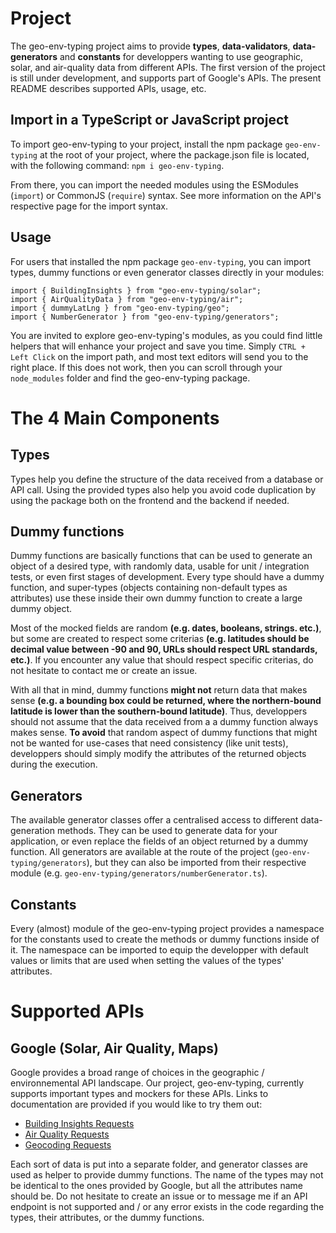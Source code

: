 # Project

The geo-env-typing project aims to provide **types**, **data-validators**, **data-generators** and **constants** for developpers wanting to use geographic, solar, and air-quality data from different APIs. The first version of the project is still under development, and supports part of Google's APIs. The present README describes supported APIs, usage, etc.

## Import in a TypeScript or JavaScript project

To import geo-env-typing to your project, install the npm package `geo-env-typing` at the root of your project, where the package.json file is located, with the following command: `npm i geo-env-typing`.

From there, you can import the needed modules using the ESModules (`import`) or CommonJS (`require`) syntax. See more information on the API's respective page for the import syntax.

## Usage

For users that installed the npm package `geo-env-typing`, you can import types, dummy functions or even generator classes directly in your modules:

```
import { BuildingInsights } from "geo-env-typing/solar";
import { AirQualityData } from "geo-env-typing/air";
import { dummyLatLng } from "geo-env-typing/geo";
import { NumberGenerator } from "geo-env-typing/generators";
```

You are invited to explore geo-env-typing's modules, as you could find little helpers that will enhance your project and save you time. Simply `CTRL + Left Click` on the import path, and most text editors will send you to the right place. If this does not work, then you can scroll through your `node_modules` folder and find the geo-env-typing package.

# The 4 Main Components

## Types

Types help you define the structure of the data received from a database or API call. Using the provided types also help you avoid code duplication by using the package both on the frontend and the backend if needed.

## Dummy functions

Dummy functions are basically functions that can be used to generate an object of a desired type, with randomly data, usable for unit / integration tests, or even first stages of development. Every type should have a dummy function, and super-types (objects containing non-default types as attributes) use these inside their own dummy function to create a large dummy object.

Most of the mocked fields are random **(e.g. dates, booleans, strings. etc.)**, but some are created to respect some criterias **(e.g. latitudes should be decimal value between -90 and 90, URLs should respect URL standards, etc.)**. If you encounter any value that should respect specific criterias, do not hesitate to contact me or create an issue.

With all that in mind, dummy functions **might not** return data that makes sense **(e.g. a bounding box could be returned, where the northern-bound latitude is lower than the southern-bound latitude)**. Thus, developpers should not assume that the data received from a a dummy function always makes sense. **To avoid** that random aspect of dummy functions that might not be wanted for use-cases that need consistency (like unit tests), developpers should simply modify the attributes of the returned objects during the execution.

## Generators

The available generator classes offer a centralised access to different data-generation methods. They can be used to generate data for your application, or even replace the fields of an object returned by a dummy function. All generators are available at the route of the project (`geo-env-typing/generators`), but they can also be imported from their respective module (e.g. `geo-env-typing/generators/numberGenerator.ts`).

## Constants

Every (almost) module of the geo-env-typing project provides a namespace for the constants used to create the methods or dummy functions inside of it. The namespace can be imported to equip the developper with default values or limits that are used when setting the values of the types' attributes.

# Supported APIs

## Google (Solar, Air Quality, Maps)

Google provides a broad range of choices in the geographic / environnemental API landscape. Our project, geo-env-typing, currently supports important types and mockers for these APIs. Links to documentation are provided if you would like to try them out:

-   [Building Insights Requests](https://developers.google.com/maps/documentation/solar/building-insights)
-   [Air Quality Requests](https://developers.google.com/maps/documentation/air-quality/overview)
-   [Geocoding Requests](https://developers.google.com/maps/documentation/geocoding)

Each sort of data is put into a separate folder, and generator classes are used as helper to provide dummy functions. The name of the types may not be identical to the ones provided by Google, but all the attributes name should be. Do not hesitate to create an issue or to message me if an API endpoint is not supported and / or any error exists in the code regarding the types, their attributes, or the dummy functions.
